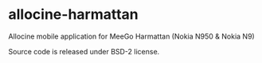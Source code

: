 allocine-harmattan
==================

Allocine mobile application for MeeGo Harmattan (Nokia N950 &amp; Nokia N9)

Source code is released under BSD-2 license.